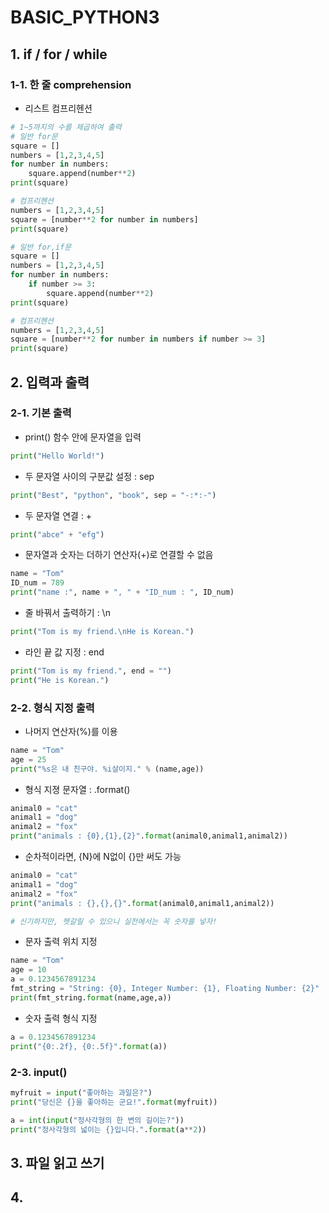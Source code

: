 # BASIC_PYTHON3

## 1. if / for / while

### 1-1. 한 줄 comprehension

* 리스트 컴프리헨션

```python
# 1~5까지의 수를 제곱하여 출력
# 일반 for문
square = []
numbers = [1,2,3,4,5]
for number in numbers:
    square.append(number**2)
print(square)

# 컴프리헨션
numbers = [1,2,3,4,5]
square = [number**2 for number in numbers]
print(square)
```

```python
# 일반 for,if문
square = []
numbers = [1,2,3,4,5]
for number in numbers:
    if number >= 3:
        square.append(number**2)
print(square)

# 컴프리헨션
numbers = [1,2,3,4,5]
square = [number**2 for number in numbers if number >= 3]
print(square)
```

## 2. 입력과 출력

### 2-1. 기본 출력

* print() 함수 안에 문자열을 입력

```python
print("Hello World!")
```

* 두 문자열 사이의 구분값 설정 : sep

```python
print("Best", "python", "book", sep = "-:*:-")
```

* 두 문자열 연결 : +

```python
print("abce" + "efg")
```

* 문자열과 숫자는 더하기 연산자(+)로 연결할 수 없음

```python
name = "Tom"
ID_num = 789
print("name :", name + ", " + "ID_num : ", ID_num)
```

* 줄 바꿔서 출력하기 : \n

```python
print("Tom is my friend.\nHe is Korean.")
```

* 라인 끝 값 지정 : end

```python
print("Tom is my friend.", end = "")
print("He is Korean.")
```

### 2-2. 형식 지정 출력

* 나머지 연산자(%)를 이용

```python
name = "Tom"
age = 25
print("%s은 내 친구야. %i살이지." % (name,age))
```

* 형식 지졍 문자열 :  .format()

```python
animal0 = "cat"
animal1 = "dog"
animal2 = "fox"
print("animals : {0},{1},{2}".format(animal0,animal1,animal2))
```

* 순차적이라면, {N}에 N없이 {}만 써도 가능

```python
animal0 = "cat"
animal1 = "dog"
animal2 = "fox"
print("animals : {},{},{}".format(animal0,animal1,animal2))

# 신기하지만, 헷갈릴 수 있으니 실전에서는 꼭 숫자를 넣자!
```

* 문자 출력 위치 지정

```python
name = "Tom"
age = 10
a = 0.1234567891234
fmt_string = "String: {0}, Integer Number: {1}, Floating Number: {2}"
print(fmt_string.format(name,age,a))
```

* 숫자 출력 형식 지정

```python
a = 0.1234567891234
print("{0:.2f}, {0:.5f}".format(a))
```

### 2-3. input()

```python
myfruit = input("좋아하는 과일은?")
print("당신은 {}을 좋아하는 군요!".format(myfruit))

a = int(input("정사각형의 한 변의 길이는?"))
print("정사각형의 넓이는 {}입니다.".format(a**2))
```

## 3. 파일 읽고 쓰기





## 4. 







